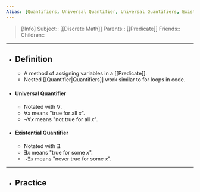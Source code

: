 ```yaml
---
Alias: [Quantifiers, Universal Quantifier, Universal Quantifiers, Existential Quantifier, Existential Quantifiers]
---
```

> [!Info]
> Subject:: [[Discrete Math]]
> Parents:: [[Predicate]]
> Friends:: 
> Children:: 
---
- ## Definition
	- A method of assigning variables in a [[Predicate]].
	- Nested [[Quantifier|Quantifiers]] work similar to for loops in code.
- #### Universal Quantifier
	- Notated with $\forall$.
	- $\forall x$ means "true for all $x$".
	- $\neg \forall x$ means "not true for all $x$".
- #### Existential Quantifier
	- Notated with $\exists$.
	- $\exists x$ means "true for some $x$".
	- $\neg\exists x$ means "never true for some $x$".
---
- ## Practice